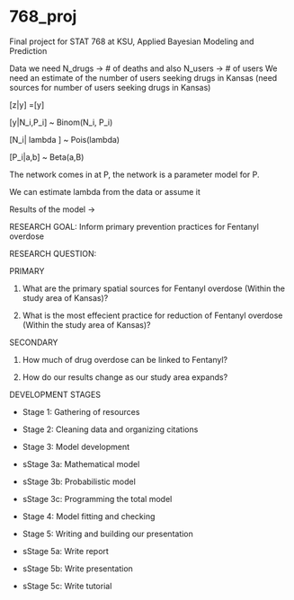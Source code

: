 # 768_proj
Final project for STAT 768 at KSU, Applied Bayesian Modeling and Prediction

Data we need N_drugs -> # of deaths and also N_users -> # of users
We need an estimate of the number of users seeking drugs in Kansas (need sources for number of users seeking drugs in Kansas)

[z|y] =[y] 

[y|N_i,P_i] ~ Binom(N_i, P_i) 

[N_i| lambda ] ~ Pois(lambda)

[P_i|a,b] ~ Beta(a,B) 

The network comes in at P, the network is a parameter model for P. 

We can estimate lambda from the data or assume it

Results of the model -> 

RESEARCH GOAL: Inform primary prevention practices for Fentanyl overdose

RESEARCH QUESTION: 

PRIMARY

1. What are the primary spatial sources for Fentanyl overdose (Within the study area of Kansas)?

2. What is the most effecient practice for reduction of Fentanyl overdose (Within the study area of Kansas)?

SECONDARY

1. How much of drug overdose can be linked to Fentanyl?

2. How do our results change as our study area expands?

DEVELOPMENT STAGES

- Stage 1: Gathering of resources

- Stage 2: Cleaning data and organizing citations

- Stage 3: Model development

- sStage 3a: Mathematical model

- sStage 3b: Probabilistic model

- sStage 3c: Programming the total model

- Stage 4: Model fitting and checking

- Stage 5: Writing and building our presentation

- sStage 5a: Write report

- sStage 5b: Write presentation

- sStage 5c: Write tutorial


